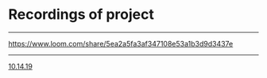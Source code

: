 # Recordings of project

---

https://www.loom.com/share/5ea2a5fa3af347108e53a1b3d9d3437e

---

[10.14.19](https://www.loom.com/share/5ea2a5fa3af347108e53a1b3d9d3437e)
